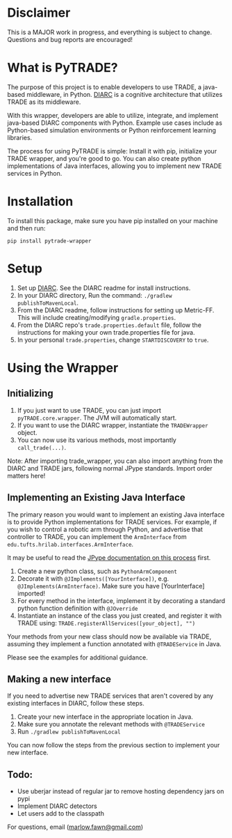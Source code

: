 # Disclaimer

This is a MAJOR work in progress, and everything is subject to change. Questions and bug reports are encouraged!

# What is PyTRADE?



The purpose of this project is to enable developers to use TRADE, a java-based middleware, in Python. [DIARC](https://github.com/mscheutz/diarc) is a cognitive architecture that utilizes TRADE as its middleware.

With this wrapper, developers are able to utilize, integrate, and implement java-based DIARC components with Python. Example use cases include as Python-based simulation environments or Python reinforcement learning libraries.

The process for using PyTRADE is simple: Install it with pip, initialize your TRADE wrapper, and you're good to go. You can also create python implementations of Java interfaces, allowing you to implement new TRADE services in Python.


# Installation

To install this package, make sure you have pip installed on your machine and then run:

`pip install pytrade-wrapper`

# Setup

1. Set up [DIARC](https://github.com/mscheutz/diarc). See the DIARC readme for install instructions.
2. In your DIARC directory, Run the command: `./gradlew publishToMavenLocal`.
3. From the DIARC readme, follow instructions for setting up Metric-FF. This will include creating/modifying
   `gradle.properties`. 
4. From the DIARC repo's `trade.properties.default` file, follow the instructions for making your own trade.properties file for java.
5. In your personal `trade.properties`, change `STARTDISCOVERY` to `true`.

# Using the Wrapper

## Initializing 
1. If you just want to use TRADE, you can just import `pyTRADE.core.wrapper`. The JVM will automatically start.
2. If you want to use the DIARC wrapper, instantiate the `TRADEWrapper` object.
3. You can now use its various methods, most importantly `call_trade(...)`. 

Note: After importing trade_wrapper, you can also import anything from the DIARC and TRADE jars, following normal JPype standards. Import order matters here!

## Implementing an Existing Java Interface

The primary reason you would want to implement an existing Java interface is to provide Python implementations for TRADE services. For example, if you wish to control a robotic arm through Python, and advertise that controller to TRADE, you can implement the `ArmInterface` from `edu.tufts.hrilab.interfaces.ArmInterface`.

It may be useful to read the [JPype documentation on this process](https://jpype.readthedocs.io/en/latest/userguide.html#jimplements) first. 

1. Create a new python class, such as `PythonArmComponent`
2. Decorate it with `@JImplements([YourInterface])`, e.g. `@JImplements(ArmInterface)`. Make sure you have [YourInterface] imported!
3. For every method in the interface, implement it by decorating a standard python function definition with `@JOverride`
4. Instantiate an instance of the class you just created, and register it with TRADE using: `TRADE.registerAllServices([your_object], "")`

Your methods from your new class should now be available via TRADE, assuming they implement a function annotated with `@TRADEService` in Java.

Please see the examples for additional guidance.

## Making a new interface

If you need to advertise new TRADE services that aren't covered by any existing interfaces in DIARC, follow these steps.

1. Create your new interface in the appropriate location in Java.
2. Make sure you annotate the relevant methods with `@TRADEService`
3. Run `./gradlew publishToMavenLocal`

You can now follow the steps from the previous section to implement your new interface.

## Todo:

- Use uberjar instead of regular jar to remove hosting dependency jars on pypi
- Implement DIARC detectors
- Let users add to the classpath

For questions, email (marlow.fawn@gmail.com)
